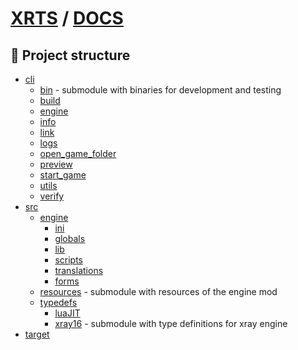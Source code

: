 # [XRTS](../README.md) / [DOCS](./README.md)

## 🧰 Project structure

- [cli](cli/README.md)
  - [bin](https://github.com/stalker-xrts/stalker-xrts-bin) - submodule with binaries for development and testing
  - [build](cli/build/README.md)
  - [engine](cli/engine/README.md)
  - [info](cli/info/README.md)
  - [link](cli/link/README.md)
  - [logs](cli/logs/README.md)
  - [open_game_folder](cli/open/README.md)
  - [preview](cli/preview/README.md)
  - [start_game](cli/start_game/README.md)
  - [utils](cli/utils/README.md)
  - [verify](cli/verify/README.md)
- [src](src/README.md)
  - [engine](../src/engine/README.md)
    - [ini](../src/engine/ini/README.md)
    - [globals](../src/engine/lib/constants/README.md)
    - [lib](../src/engine/lib/README.md)
    - [scripts](../src/engine/scripts/README.md)
    - [translations](../src/engine/translations/README.md)
    - [forms](../src/engine/forms/README.md)
  - [resources](https://github.com/stalker-xrts/stalker-xrts-resources) - submodule with resources of the engine mod
  - [typedefs](src/typedefs/README.md)
    - [luaJIT](src/typedefs/luaJIT/README.md)
    - [xray16](https://github.com/stalker-xrts/xray-16-types) - submodule with type definitions for xray engine
- [target](target/README.md)

